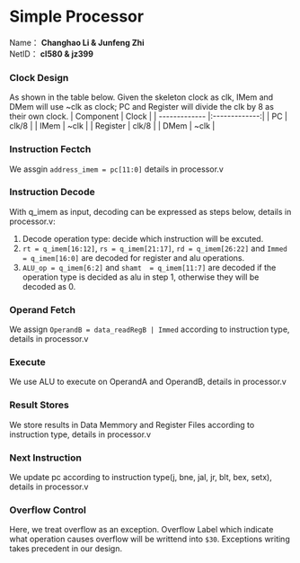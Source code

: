 # Simple Processor
Name： **Changhao Li & Junfeng Zhi**  
NetID： **cl580 & jz399**

### Clock Design
As shown in the table below. Given the skeleton clock as clk, IMem and DMem will use ~clk as clock; PC and Register will divide the clk by 8 as their own clock.
| Component | Clock   |
| -------------  |:-------------:|
| PC           | clk/8 |
| IMem         | ~clk       |
| Register            | clk/8     |
| DMem            | ~clk  |

### Instruction Fectch
We assgin `address_imem = pc[11:0]` details in processor.v

### Instruction Decode
With q_imem as input, decoding can be expressed as steps below, details in processor.v:

1. Decode operation type: decide which instruction will be excuted.
2. `rt = q_imem[16:12]`, `rs = q_imem[21:17]`, `rd = q_imem[26:22]` and `Immed = q_imem[16:0]` are decoded for register and alu operations. 
3. `ALU_op = q_imem[6:2]` and `shamt  = q_imem[11:7]` are decoded if the operation type is decided as alu in step 1, otherwise they will be decoded as 0.

### Operand Fetch
We assign `OperandB = data_readRegB | Immed` according to instruction type, details in processor.v

### Execute
We use ALU to execute on OperandA and OperandB, details in processor.v

### Result Stores
We store results in Data Memmory and Register Files according to instruction type, details in processor.v

### Next Instruction
We update pc according to instruction type(j, bne, jal, jr, blt, bex, setx), details in processor.v

### Overflow Control
Here, we treat overflow as an exception. Overflow Label which indicate what operation causes overflow will be writtend into `$30`. Exceptions writing takes precedent in our design.


